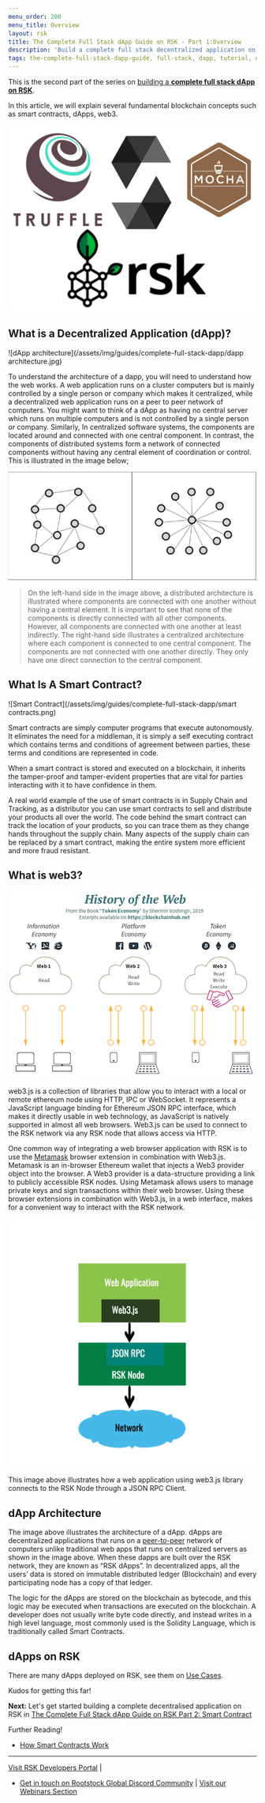```yaml
---
menu_order: 200
menu_title: Overview
layout: rsk
title: The Complete Full Stack dApp Guide on RSK - Part 1:Overview
description: 'Build a complete full stack decentralized application on RSK, from front-end to smart contracts'
tags: the-complete-full-stack-dapp-guide, full-stack, dapp, tutorial, overview, front-end, guides, smart-contracts, web3, bitcoin, rsk, peer-to-peer, dapp-examples, blockchain
---
```


This is the second part of the series
on [building a **complete full stack dApp on RSK**](/guides/full-stack-dapp-on-rsk/).

In this article, we will explain several fundamental blockchain concepts
such as smart contracts, dApps, web3.

![The Complete Full Stack dApp guide](/assets/img/guides/complete-full-stack-dapp/Fullstack-tutorial2.jpg)

## What is a Decentralized Application (dApp)?

![dApp architecture](/assets/img/guides/complete-full-stack-dapp/dapp architecture.jpg)

To understand the architecture of a dapp, you will need to understand how the web works. A web application runs on a cluster computers but is mainly controlled by a single person or company which makes it centralized, while a decentralized web application runs on a peer to peer network of computers. You might want to think of a dApp as having no central server which runs on multiple computers and is not controlled by a single person or company. Similarly, In centralized software systems, the components are located around and connected with one central component. In contrast, the components of distributed systems form a network of connected components without having any central element of coordination or control.
This is illustrated in the image below;

![Centralized Vs Decentralized Web Application](/assets/img/guides/complete-full-stack-dapp/Central&Decentral.png)

> On the left-hand side in the image above, a distributed architecture is illustrated where components are connected with one another without having a central element. It is important to see that none of the components is directly connected with all other components. However, all components are connected with one another at least indirectly. The right-hand side illustrates a centralized architecture where each component is connected to one central component. The components are not connected with one another directly. They only have one direct connection to the central component.

## What Is A Smart Contract?

![Smart Contract](/assets/img/guides/complete-full-stack-dapp/smart contracts.png)

Smart contracts are simply computer programs that execute autonomously. It eliminates the need for a middleman, it is simply a self executing contract which contains terms and conditions of agreement between parties, these terms and conditions are represented in code.

When a smart contract is stored and executed on a blockchain, it inherits the tamper-proof and tamper-evident properties that are vital for parties interacting with it to have confidence in them.

A real world example of the use of smart contracts is in Supply Chain and Tracking, as a distributor you can use smart contracts to sell and distribute your products all over the world. The code behind the smart contract can track the location of your products, so you can trace them as they change hands throughout the supply chain. Many aspects of the supply chain can be replaced by a smart contract, making the entire system more efficient and more fraud resistant.

## What is web3?

![History of The Web](/assets/img/guides/complete-full-stack-dapp/Web3_History.png)

web3.js is a collection of libraries that allow you to interact with a local or remote ethereum node using HTTP, IPC or WebSocket. It represents a JavaScript language binding for Ethereum JSON RPC interface, which makes it directly usable in web technology, as JavaScript is natively supported in almost all web browsers. Web3.js can be used to connect to the RSK network via any RSK node that allows access via HTTP.

One common way of integrating a web browser application with RSK is to use the [Metamask](https://metamask.io/) browser extension in combination with Web3.js. Metamask is an in-browser Ethereum wallet that injects a Web3 provider object into the browser. A Web3 provider is a data-structure providing a link to publicly accessible RSK nodes. Using Metamask allows users to manage private keys and sign transactions within their web browser. Using these browser extensions in combination with Web3.js, in a web interface, makes for a convenient way to interact with the RSK network.

![Web3 with RSK](/assets/img/guides/complete-full-stack-dapp/Web3RSK-PixTeller.png)

This image above illustrates how a web application using web3.js library connects to the RSK Node through a JSON RPC Client.

## dApp Architecture

The image above illustrates the architecture of a dApp. dApps are decentralized applications that runs on a [peer-to-peer](https://en.wikipedia.org/wiki/Peer-to-peer) network of computers unlike traditional web apps that runs on centralized servers as shown in the image above. When these dapps are built over the RSK network, they are known as “RSK dApps”. In decentralized apps, all the users’ data is stored on immutable distributed ledger (Blockchain) and every participating node has a copy of that ledger.

The logic for the dApps are stored on the blockchain as bytecode, and this logic may be executed when transactions are executed on the blockchain. A developer does not usually write byte code directly, and instead writes in a high level language, most commonly used is the Solidity Language, which is traditionally called Smart Contracts.

## dApps on RSK

There are many dApps deployed on RSK,
see them on [Use Cases](https://www.rsk.co/Use-cases).

Kudos for getting this far!

**Next:** Let's get started building a complete decentralised application on RSK in [The Complete Full Stack dApp Guide on RSK Part 2: Smart Contract](/guides/full-stack-dapp-on-rsk/part2-smart-contracts/)

Further Reading!

- [How Smart Contracts Work](https://www.dummies.com/personal-finance/smart-contracts-work/)

----

[Visit RSK Developers Portal](https://github.com/rsksmart/devportal) |
- [Get in touch on Rootstock Global Discord Community](https://rootstock.io/discord) |
[Visit our Webinars Section](https://developers.rsk.co/webinars/)

